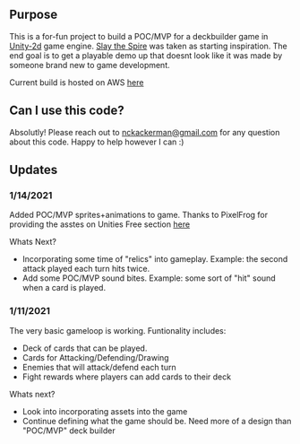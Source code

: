 ## Purpose
This is a for-fun project to build a POC/MVP for a deckbuilder game in [Unity-2d](https://unity.com/solutions/2d) game engine. [Slay the Spire](https://store.steampowered.com/app/646570/Slay_the_Spire/) was taken as starting inspiration. The end goal is to get a playable demo up that doesnt look like it was made by someone brand new to game development.

Current build is hosted on AWS [here](http://deck-builder-demo-nckackerman.s3-website-us-east-1.amazonaws.com/)

## Can I use this code?
Absolutly! Please reach out to nckackerman@gmail.com for any question about this code. Happy to help however I can :)

## Updates

### 1/14/2021

Added POC/MVP sprites+animations to game. Thanks to PixelFrog for providing the asstes on Unities Free section [here](https://assetstore.unity.com/packages/2d/characters/pixel-adventure-1-155360)

Whats Next?
- Incorporating some time of "relics" into gameplay. Example: the second attack played each turn hits twice.
- Add some POC/MVP sound bites. Example: some sort of "hit" sound when a card is played.

### 1/11/2021 

The very basic gameloop is working. Funtionality includes:
- Deck of cards that can be played.
- Cards for Attacking/Defending/Drawing
- Enemies that will attack/defend each turn
- Fight rewards where players can add cards to their deck

Whats next?
- Look into incorporating assets into the game
- Continue defining what the game should be. Need more of a design than "POC/MVP" deck builder
